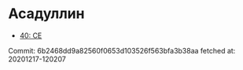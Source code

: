 # Асадуллин
- [40: CE](40.md)

Commit: 6b2468dd9a82560f0653d103526f563bfa3b38aa
 fetched at: 20201217-120207
